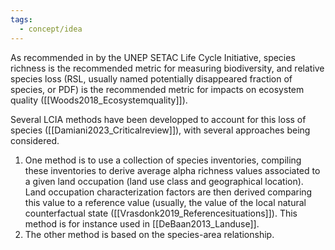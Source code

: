 ```yaml
---
tags:
  - concept/idea
---
```

As recommended in by the UNEP SETAC Life Cycle Initiative, species richness is the recommended metric for measuring biodiversity, and relative species loss (RSL, usually named potentially disappeared fraction of species, or PDF) is the recommended metric for impacts on ecosystem quality ([[Woods2018_Ecosystemquality]]).

Several LCIA methods have been developped to account for this loss of species ([[Damiani2023_Criticalreview]]), with several approaches being considered.

1. One method is to use a collection of species inventories, compiling these inventories to derive average alpha richness values associated to a given land occupation (land use class and geographical location). Land occupation characterization factors are then derived comparing this value to a reference value (usually, the value of the local natural counterfactual state ([[Vrasdonk2019_Referencesituations]]). This method is for instance used in [[DeBaan2013_Landuse]].
2. The other method is based on the species-area relationship.